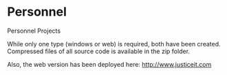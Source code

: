 # Personnel
Personnel Projects

While only one type (windows or web) is required, both have been created.   Compressed files of all source code is available in the zip folder.

Also, the web version has been deployed here:  http://www.justiceit.com
